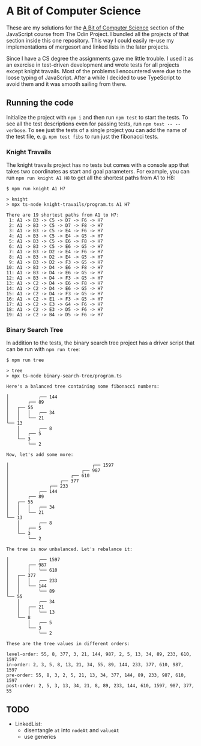 # A Bit of Computer Science

These are my solutions for the [A Bit of Computer Science](https://www.theodinproject.com/paths/full-stack-javascript/courses/javascript#a-bit-of-computer-science) section of the JavaScript course from The Odin Project. I bundled all the projects of that section inside this one repository. This way I could easily re-use my implementations of mergesort and linked lists in the later projects.

Since I have a CS degree the assignments gave me little trouble. I used it as an exercise in test-driven development and wrote tests for all projects except knight travails. Most of the problems I encountered were due to the loose typing of JavaScript. After a while I decided to use TypeScript to avoid them and it was smooth sailing from there.

## Running the code
Initialize the project with `npm i` and then run `npm test` to start the tests. To see all the test descriptions even for passing tests, run `npm test -- --verbose`. To see just the tests of a single project you can add the name of the test file, e.&thinsp;g. `npm test fibs` to run just the fibonacci tests.

### Knight Travails
The knight travails project has no tests but comes with a console app that takes two coordinates as start and goal parameters. For example, you can run `npm run knight A1 H8` to get all the shortest paths from A1 to H8:

```
$ npm run knight A1 H7

> knight
> npx ts-node knight-travails/program.ts A1 H7

There are 19 shortest paths from A1 to H7:
 1: A1 -> B3 -> C5 -> D7 -> F6 -> H7
 2: A1 -> B3 -> C5 -> D7 -> F8 -> H7
 3: A1 -> B3 -> C5 -> E4 -> F6 -> H7
 4: A1 -> B3 -> C5 -> E4 -> G5 -> H7
 5: A1 -> B3 -> C5 -> E6 -> F8 -> H7
 6: A1 -> B3 -> C5 -> E6 -> G5 -> H7
 7: A1 -> B3 -> D2 -> E4 -> F6 -> H7
 8: A1 -> B3 -> D2 -> E4 -> G5 -> H7
 9: A1 -> B3 -> D2 -> F3 -> G5 -> H7
10: A1 -> B3 -> D4 -> E6 -> F8 -> H7
11: A1 -> B3 -> D4 -> E6 -> G5 -> H7
12: A1 -> B3 -> D4 -> F3 -> G5 -> H7
13: A1 -> C2 -> D4 -> E6 -> F8 -> H7
14: A1 -> C2 -> D4 -> E6 -> G5 -> H7
15: A1 -> C2 -> D4 -> F3 -> G5 -> H7
16: A1 -> C2 -> E1 -> F3 -> G5 -> H7
17: A1 -> C2 -> E3 -> G4 -> F6 -> H7
18: A1 -> C2 -> E3 -> D5 -> F6 -> H7
19: A1 -> C2 -> B4 -> D5 -> F6 -> H7
```

### Binary Search Tree
In addition to the tests, the binary search tree project has a driver script that can be run with `npm run tree`:

```
$ npm run tree

> tree
> npx ts-node binary-search-tree/program.ts

Here's a balanced tree containing some fibonacci numbers:

│           ┌── 144
│       ┌── 89
│   ┌── 55
│   │   │   ┌── 34
│   │   └── 21
└── 13
    │       ┌── 8
    │   ┌── 5
    └── 3
        └── 2

Now, let's add some more:

│                               ┌── 1597
│                           ┌── 987
│                       ┌── 610
│                   ┌── 377
│               ┌── 233
│           ┌── 144
│       ┌── 89
│   ┌── 55
│   │   │   ┌── 34
│   │   └── 21
└── 13
    │       ┌── 8
    │   ┌── 5
    └── 3
        └── 2

The tree is now unbalanced. Let's rebalance it:

│           ┌── 1597
│       ┌── 987
│       │   └── 610
│   ┌── 377
│   │   │   ┌── 233
│   │   └── 144
│   │       └── 89
└── 55
    │       ┌── 34
    │   ┌── 21
    │   │   └── 13
    └── 8
        │   ┌── 5
        └── 3
            └── 2

These are the tree values in different orders:

level-order: 55, 8, 377, 3, 21, 144, 987, 2, 5, 13, 34, 89, 233, 610, 1597
in-order: 2, 3, 5, 8, 13, 21, 34, 55, 89, 144, 233, 377, 610, 987, 1597
pre-order: 55, 8, 3, 2, 5, 21, 13, 34, 377, 144, 89, 233, 987, 610, 1597
post-order: 2, 5, 3, 13, 34, 21, 8, 89, 233, 144, 610, 1597, 987, 377, 55
```

## TODO
- LinkedList:
    - disentangle `at` into `nodeAt` and `valueAt`
    - use generics
